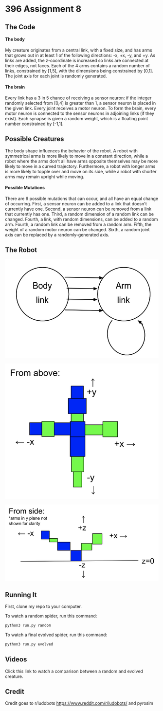 # 396 Assignment 8

## The Code

#### The body
My creature originates from a central link, with a fixed size, and has arms that grows out in at least 1 of the following directions: -x, +x, -y, and +y. As links are added, the z-coordinate is increased so links are connected at their edges, not faces. Each of the 4 arms contains a random number of links, constrained by [1,5], with the dimensions being constrained by [0,1]. The joint axis for each joint is randomly generated. 

#### The brain
Every link has a 3 in 5 chance of receiving a sensor neuron: if the integer randomly selected from [0,4] is greater than 1, a sensor neuron is placed in the given link. Every joint receives a motor neuron. To form the brain, every motor neuron is connected to the sensor neurons in adjoining links (if they exist). Each synapse is given a random weight, which is a floating point number constrained by [-1,1].

## Possible Creatures

The body shape influences the behavior of the robot. A robot with symmetrical arms is more likely to move in a constant direction, while a robot where the arms don't all have arms opposite themselves may be more likely to move in a curved trajectory. Furthermore, a robot with longer arms is more likely to topple over and move on its side, while a robot with shorter arms may remain upright while moving.

#### Possible Mutations
There are 6 possible mutations that can occur, and all have an equal change of occurring. First, a sensor neuron can be added to a link that doesn't currently have one. Second, a sensor neuron can be removed from a link that currently has one. Third, a random dimension of a random link can be changed. Fourth, a link, with random dimensions, can be added to a random arm. Fourth, a random link can be removed from a random arm. Fifth, the weight of a random motor neuron can be changed. Sixth, a random joint axis can be replaced by a randomly-generated axis. 

## The Robot
![alt text](https://github.com/juliagangi/mybots/blob/3DEvolved/botdiagram.png?raw=true)

![alt text](https://github.com/juliagangi/mybots/blob/3DEvolved/botabove.png?raw=true)

![alt text](https://github.com/juliagangi/mybots/blob/3DEvolved/botside.png?raw=true)

## Running It

First, clone my repo to your computer.

To watch a random spider, run this command:

```bash
python3 run.py random
```

To watch a final evolved spider, run this command:

```bash
python3 run.py evolved
```

## Videos

Click this link to watch a comparison between a random and evolved creature. 

## Credit

Credit goes to r/ludobots <https://www.reddit.com/r/ludobots/> and pyrosim

